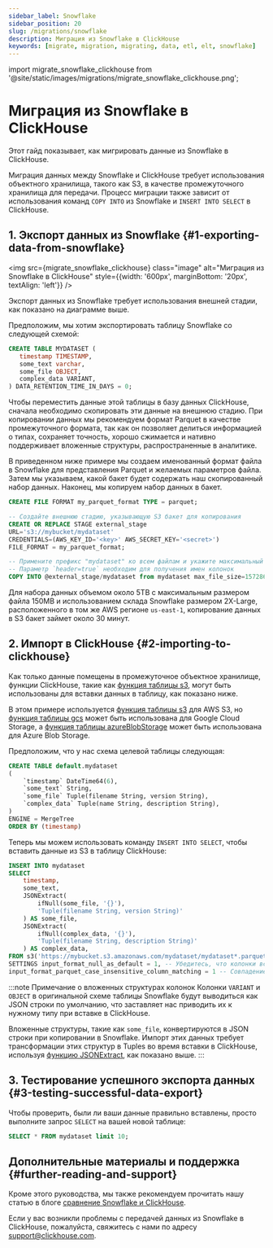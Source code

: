 ```yaml
---
sidebar_label: Snowflake
sidebar_position: 20
slug: /migrations/snowflake
description: Миграция из Snowflake в ClickHouse
keywords: [migrate, migration, migrating, data, etl, elt, snowflake]
---
```


import migrate_snowflake_clickhouse from '@site/static/images/migrations/migrate_snowflake_clickhouse.png';


# Миграция из Snowflake в ClickHouse

Этот гайд показывает, как мигрировать данные из Snowflake в ClickHouse.

Миграция данных между Snowflake и ClickHouse требует использования объектного хранилища, такого как S3, в качестве промежуточного хранилища для передачи. Процесс миграции также зависит от использования команд `COPY INTO` из Snowflake и `INSERT INTO SELECT` в ClickHouse.

## 1. Экспорт данных из Snowflake {#1-exporting-data-from-snowflake}

<img src={migrate_snowflake_clickhouse} class="image" alt="Миграция из Snowflake в ClickHouse" style={{width: '600px', marginBottom: '20px', textAlign: 'left'}} />

Экспорт данных из Snowflake требует использования внешней стадии, как показано на диаграмме выше.

Предположим, мы хотим экспортировать таблицу Snowflake со следующей схемой:

```sql
CREATE TABLE MYDATASET (
   timestamp TIMESTAMP,
   some_text varchar,
   some_file OBJECT,
   complex_data VARIANT,
) DATA_RETENTION_TIME_IN_DAYS = 0;
```

Чтобы переместить данные этой таблицы в базу данных ClickHouse, сначала необходимо скопировать эти данные на внешнюю стадию. При копировании данных мы рекомендуем формат Parquet в качестве промежуточного формата, так как он позволяет делиться информацией о типах, сохраняет точность, хорошо сжимается и нативно поддерживает вложенные структуры, распространенные в аналитике.

В приведенном ниже примере мы создаем именованный формат файла в Snowflake для представления Parquet и желаемых параметров файла. Затем мы указываем, какой бакет будет содержать наш скопированный набор данных. Наконец, мы копируем набор данных в бакет.

```sql
CREATE FILE FORMAT my_parquet_format TYPE = parquet;

-- Создайте внешнюю стадию, указывающую S3 бакет для копирования
CREATE OR REPLACE STAGE external_stage
URL='s3://mybucket/mydataset'
CREDENTIALS=(AWS_KEY_ID='<key>' AWS_SECRET_KEY='<secret>')
FILE_FORMAT = my_parquet_format;

-- Примените префикс "mydataset" ко всем файлам и укажите максимальный размер файла 150MB
-- Параметр `header=true` необходим для получения имен колонок
COPY INTO @external_stage/mydataset from mydataset max_file_size=157286400 header=true;
```

Для набора данных объемом около 5TB с максимальным размером файла 150MB и использованием склада Snowflake размером 2X-Large, расположенного в том же AWS регионе `us-east-1`, копирование данных в S3 бакет займет около 30 минут.

## 2. Импорт в ClickHouse {#2-importing-to-clickhouse}

Как только данные помещены в промежуточное объектное хранилище, функции ClickHouse, такие как [функция таблицы s3](/sql-reference/table-functions/s3), могут быть использованы для вставки данных в таблицу, как показано ниже.

В этом примере используется [функция таблицы s3](/sql-reference/table-functions/s3) для AWS S3, но [функция таблицы gcs](/sql-reference/table-functions/gcs) может быть использована для Google Cloud Storage, а [функция таблицы azureBlobStorage](/sql-reference/table-functions/azureBlobStorage) может быть использована для Azure Blob Storage.

Предположим, что у нас схема целевой таблицы следующая:

```sql
CREATE TABLE default.mydataset
(
	`timestamp` DateTime64(6),
	`some_text` String,
	`some_file` Tuple(filename String, version String),
	`complex_data` Tuple(name String, description String),
)
ENGINE = MergeTree
ORDER BY (timestamp)
```

Теперь мы можем использовать команду `INSERT INTO SELECT`, чтобы вставить данные из S3 в таблицу ClickHouse:

```sql
INSERT INTO mydataset
SELECT
	timestamp,
	some_text,
	JSONExtract(
		ifNull(some_file, '{}'),
		'Tuple(filename String, version String)'
	) AS some_file,
	JSONExtract(
		ifNull(complex_data, '{}'),
		'Tuple(filename String, description String)'
	) AS complex_data,
FROM s3('https://mybucket.s3.amazonaws.com/mydataset/mydataset*.parquet')
SETTINGS input_format_null_as_default = 1, -- Убедитесь, что колонки вставляются как значения по умолчанию, если значения null
input_format_parquet_case_insensitive_column_matching = 1 -- Совпадение колонок между исходными данными и целевой таблицей должно игнорировать регистр
```

:::note Примечание о вложенных структурах колонок
Колонки `VARIANT` и `OBJECT` в оригинальной схеме таблицы Snowflake будут выводиться как JSON строки по умолчанию, что заставляет нас приводить их к нужному типу при вставке в ClickHouse.

Вложенные структуры, такие как `some_file`, конвертируются в JSON строки при копировании в Snowflake. Импорт этих данных требует трансформации этих структур в Tuples во время вставки в ClickHouse, используя [функцию JSONExtract](/sql-reference/functions/json-functions#jsonextract), как показано выше.
:::

## 3. Тестирование успешного экспорта данных {#3-testing-successful-data-export}

Чтобы проверить, были ли ваши данные правильно вставлены, просто выполните запрос `SELECT` на вашей новой таблице:

```sql
SELECT * FROM mydataset limit 10;
```

## Дополнительные материалы и поддержка {#further-reading-and-support}

Кроме этого руководства, мы также рекомендуем прочитать нашу статью в блоге [сравнение Snowflake и ClickHouse](https://clickhouse.com/blog/clickhouse-vs-snowflake-for-real-time-analytics-comparison-migration-guide).

Если у вас возникли проблемы с передачей данных из Snowflake в ClickHouse, пожалуйста, свяжитесь с нами по адресу support@clickhouse.com.
